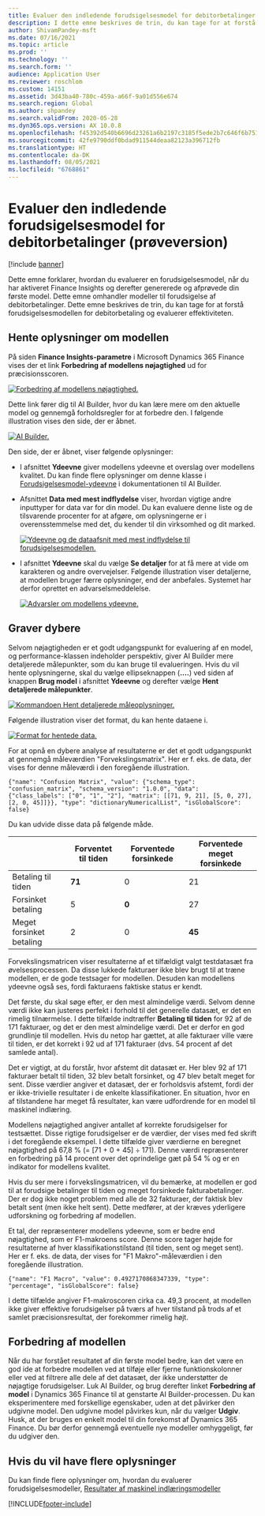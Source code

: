 ```yaml
---
title: Evaluer den indledende forudsigelsesmodel for debitorbetalinger (prøveversion)
description: I dette emne beskrives de trin, du kan tage for at forstå forudsigelsesmodellen for debitorbetaling og evaluerer effektiviteten.
author: ShivamPandey-msft
ms.date: 07/16/2021
ms.topic: article
ms.prod: ''
ms.technology: ''
ms.search.form: ''
audience: Application User
ms.reviewer: roschlom
ms.custom: 14151
ms.assetid: 3d43ba40-780c-459a-a66f-9a01d556e674
ms.search.region: Global
ms.author: shpandey
ms.search.validFrom: 2020-05-28
ms.dyn365.ops.version: AX 10.0.8
ms.openlocfilehash: f45392d540b6696d23261a6b2197c3185f5ede2b7c646f6b751480145dcacfdc
ms.sourcegitcommit: 42fe9790ddf0bdad911544deaa82123a396712fb
ms.translationtype: HT
ms.contentlocale: da-DK
ms.lasthandoff: 08/05/2021
ms.locfileid: "6768861"
---
```

# <a name="evaluate-the-initial-customer-payment-prediction-model-preview"></a>Evaluer den indledende forudsigelsesmodel for debitorbetalinger (prøveversion)

[!include [banner](../includes/banner.md)]

Dette emne forklarer, hvordan du evaluerer en forudsigelsesmodel, når du har aktiveret Finance Insights og derefter genererede og afprøvede din første model. Dette emne omhandler modeller til forudsigelse af debitorbetalinger. Dette emne beskrives de trin, du kan tage for at forstå forudsigelsesmodellen for debitorbetaling og evaluerer effektiviteten.

## <a name="getting-details-about-the-model"></a>Hente oplysninger om modellen

På siden **Finance Insights-parametre** i Microsoft Dynamics 365 Finance vises der et link **Forbedring af modellens nøjagtighed** ud for præcisionsscoren.

[![Forbedring af modellens nøjagtighed.](./media/prediction-model.png)](./media/prediction-model.png)

Dette link fører dig til AI Builder, hvor du kan lære mere om den aktuelle model og gennemgå forholdsregler for at forbedre den. I følgende illustration vises den side, der er åbnet.

[![AI Builder.](./media/what-to-predict.png)](./media/what-to-predict.png)

Den side, der er åbnet, viser følgende oplysninger:

- I afsnittet **Ydeevne** giver modellens ydeevne et overslag over modellens kvalitet. Du kan finde flere oplysninger om denne klasse i [Forudsigelsesmodel-ydeevne](/ai-builder/prediction-performance) i dokumentationen til AI Builder.
- Afsnittet **Data med mest indflydelse** viser, hvordan vigtige andre inputtyper for data var for din model. Du kan evaluere denne liste og de tilsvarende procenter for at afgøre, om oplysningerne er i overensstemmelse med det, du kender til din virksomhed og dit marked.

    [![Ydeevne og de dataafsnit med mest indflydelse til forudsigelsesmodellen.](./media/models.png)](./media/models.png)

- I afsnittet **Ydeevne** skal du vælge **Se detaljer** for at få mere at vide om karakteren og andre overvejelser. Følgende illustration viser detaljerne, at modellen bruger færre oplysninger, end der anbefales. Systemet har derfor oprettet en advarselsmeddelelse.

    [![Advarsler om modellens ydeevne.](./media/details.png)](./media/details.png)

## <a name="digging-deeper"></a>Graver dybere

Selvom nøjagtigheden er et godt udgangspunkt for evaluering af en model, og performance-klassen indeholder perspektiv, giver AI Builder mere detaljerede målepunkter, som du kan bruge til evalueringen. Hvis du vil hente oplysningerne, skal du vælge ellipseknappen (**....**) ved siden af knappen **Brug model** i afsnittet **Ydeevne** og derefter vælge **Hent detaljerede målepunkter**.

[![Kommandoen Hent detaljerede måleoplysninger.](./media/performance.png)](./media/performance.png)

Følgende illustration viser det format, du kan hente dataene i.

[![Format for hentede data.](./media/data-format.png)](./media/data-format.png)

For at opnå en dybere analyse af resultaterne er det et godt udgangspunkt at gennemgå måleværdien "Forvekslingsmatrix". Her er f. eks. de data, der vises for denne måleværdi i den foregående illustration.

`{"name": "Confusion Matrix", "value": {"schema_type": "confusion_matrix", "schema_version": "1.0.0", "data": {"class_labels": ["0", "1", "2"], "matrix": [[71, 9, 21], [5, 0, 27], [2, 0, 45]]}}, "type": "dictionaryNumericalList", "isGlobalScore": false}`

Du kan udvide disse data på følgende måde.

| &nbsp;                   | Forventet til tiden | Forventede forsinkede | Forventede meget forsinkede |
|--------------------------|-------------------|----------------|---------------------|
| Betaling til tiden   | **71**            | 0              | 21                  |
| Forsinket betaling      | 5                 | **0**          | 27                  |
| Meget forsinket betaling | 2                 | 0              | **45**              |

Forvekslingsmatricen viser resultaterne af et tilfældigt valgt testdatasæt fra øvelsesprocessen. Da disse lukkede fakturaer ikke blev brugt til at træne modellen, er de gode testsager for modellen. Desuden kan modellens ydeevne også ses, fordi fakturaens faktiske status er kendt.

Det første, du skal søge efter, er den mest almindelige værdi. Selvom denne værdi ikke kan justeres perfekt i forhold til det generelle datasæt, er det en rimelig tilnærmelse. I dette tilfælde indtræffer **Betaling til tiden** for 92 af de 171 fakturaer, og det er den mest almindelige værdi. Det er derfor en god grundlinje til modellen. Hvis du netop har gættet, at alle fakturaer ville være til tiden, er det korrekt i 92 ud af 171 fakturaer (dvs. 54 procent af det samlede antal).

Det er vigtigt, at du forstår, hvor afstemt dit datasæt er. Her blev 92 af 171 fakturaer betalt til tiden, 32 blev betalt forsinket, og 47 blev betalt meget for sent. Disse værdier angiver et datasæt, der er forholdsvis afstemt, fordi der er ikke-trivielle resultater i de enkelte klassifikationer. En situation, hvor en af tilstandene har meget få resultater, kan være udfordrende for en model til maskinel indlæring.

Modellens nøjagtighed angiver antallet af korrekte forudsigelser for testsættet. Disse rigtige forudsigelser er de værdier, der vises med fed skrift i det foregående eksempel. I dette tilfælde giver værdierne en beregnet nøjagtighed på 67,8 % (= \[71 + 0 + 45\] ÷ 171). Denne værdi repræsenterer en forbedring på 14 procent over det oprindelige gæt på 54 % og er en indikator for modellens kvalitet.

Hvis du ser mere i forvekslingsmatricen, vil du bemærke, at modellen er god til at forudsige betalinger til tiden og meget forsinkede fakturabetalinger. Der er dog ikke noget problem med alle de 32 fakturaer, der faktisk blev betalt sent (men ikke helt sent). Dette medfører, at der kræves yderligere udforskning og forbedring af modellen.

Et tal, der repræsenterer modellens ydeevne, som er bedre end nøjagtighed, som er F1-makroens score. Denne score tager højde for resultaterne af hver klassifikationstilstand (til tiden, sent og meget sent). Her er f. eks. de data, der vises for "F1 Makro"-måleværdien i den foregående illustration.

`{"name": "F1 Macro", "value": 0.4927170868347339, "type": "percentage", "isGlobalScore": false}`

I dette tilfælde angiver F1-makroscoren cirka ca. 49,3 procent, at modellen ikke giver effektive forudsigelser på tværs af hver tilstand på trods af et samlet præcisionsresultat, der forekommer rimelig højt.

## <a name="improving-the-model"></a>Forbedring af modellen

Når du har forstået resultatet af din første model bedre, kan det være en god ide at forbedre modellen ved at tilføje eller fjerne funktionskolonner eller ved at filtrere alle dele af det datasæt, der ikke understøtter de nøjagtige forudsigelser. Luk AI Builder, og brug derefter linket **Forbedring af model** i Dynamics 365 Finance til at genstarte AI Builder-processen. Du kan eksperimentere med forskellige egenskaber, uden at det påvirker den udgivne model. Den udgivne model påvirkes kun, når du vælger **Udgiv**. Husk, at der bruges en enkelt model til din forekomst af Dynamics 365 Finance. Du bør derfor gennemgå eventuelle nye modeller omhyggeligt, før du udgiver den.

## <a name="for-more-information"></a>Hvis du vil have flere oplysninger

Du kan finde flere oplysninger om, hvordan du evaluerer forudsigelsesmodeller, [Resultater af maskinel indlæringsmodeller](/confusion-matrix.md)

[!INCLUDE[footer-include](../../includes/footer-banner.md)]
